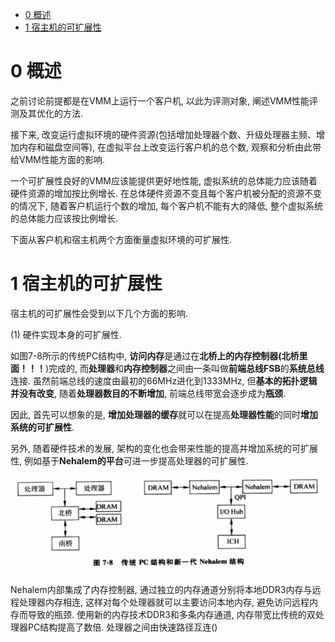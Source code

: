 
<!-- @import "[TOC]" {cmd="toc" depthFrom=1 depthTo=6 orderedList=false} -->

<!-- code_chunk_output -->

* [0 概述](#0-概述)
* [1 宿主机的可扩展性](#1-宿主机的可扩展性)

<!-- /code_chunk_output -->

# 0 概述

之前讨论前提都是在VMM上运行一个客户机, 以此为评测对象, 阐述VMM性能评测及其优化的方法. 

接下来, 改变运行虚拟环境的硬件资源(包括增加处理器个数、升级处理器主频、增加内存和磁盘空间等), 在虚拟平台上改变运行客户机的总个数, 观察和分析由此带给VMM性能方面的影响.

一个可扩展性良好的VMM应该能提供更好地性能, 虚拟系统的总体能力应该随着硬件资源的增加按比例增长. 在总体硬件资源不变且每个客户机被分配的资源不变的情况下, 随着客户机运行个数的增加, 每个客户机不能有大的降低, 整个虚拟系统的总体能力应该按比例增长. 

下面从客户机和宿主机两个方面衡量虚拟环境的可扩展性.

# 1 宿主机的可扩展性

宿主机的可扩展性会受到以下几个方面的影响.

(1) 硬件实现本身的可扩展性. 

如图7\-8所示的传统PC结构中, **访问内存**是通过在**北桥上的内存控制器(北桥里面！！！**)完成的, 而**处理器**和**内存控制器**之间由一条叫做**前端总线FSB**的**系统总线**连接. 虽然前端总线的速度由最初的66MHz进化到1333MHz, 但**基本的拓扑逻辑并没有改变**, 随着**处理器数目的不断增加**, 前端总线带宽会逐步成为**瓶颈**. 

因此, 首先可以想象的是, **增加处理器的缓存**就可以在提高**处理器性能**的同时**增加系统的可扩展性**. 

另外, 随着硬件技术的发展, 架构的变化也会带来性能的提高并增加系统的可扩展性, 例如基于**Nehalem的平台**可进一步提高处理器的可扩展性.

![](./images/2019-04-18-10-04-18.png)

Nehalem内部集成了内存控制器, 通过独立的内存通道分别将本地DDR3内存与远程处理器内存相连, 这样对每个处理器就可以主要访问本地内存, 避免访问远程内存而导致的瓶颈. 使用新的内存技术DDR3和多条内存通道, 内存带宽比传统的双处理器PC结构提高了数倍. 处理器之间由快速路径互连()

